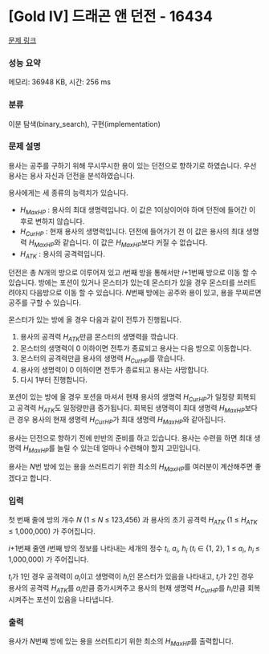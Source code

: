 # [Gold IV] 드래곤 앤 던전 - 16434 

[문제 링크](https://www.acmicpc.net/problem/16434) 

### 성능 요약

메모리: 36948 KB, 시간: 256 ms

### 분류

이분 탐색(binary_search), 구현(implementation)

### 문제 설명

<p>용사는 공주를 구하기 위해 무시무시한 용이 있는 던전으로 향하기로 하였습니다. 우선 용사는 용사 자신과 던전을 분석하였습니다.</p>

<p>용사에게는 세 종류의 능력치가 있습니다. </p>

<ul>
	<li><em>H<sub>MaxHP</sub></em> : 용사의 최대 생명력입니다. 이 값은 1이상이어야 하며 던전에 들어간 이후로 변하지 않습니다.</li>
	<li><em>H<sub>CurHP</sub></em> : 현재 용사의 생명력입니다. 던전에 들어가기 전 이 값은 용사의 최대 생명력 <em>H<sub>MaxHP</sub></em>와 같습니다. 이 값은 <em>H<sub>MaxHP</sub></em>보다 커질 수 없습니다.</li>
	<li><em>H<sub>ATK</sub></em> : 용사의 공격력입니다.</li>
</ul>

<p>던전은 총 <em>N</em>개의 방으로 이루어져 있고 <em>i</em>번째 방을 통해서만 <em>i</em>+1번째 방으로 이동 할 수 있습니다. 방에는 포션이 있거나 몬스터가 있는데 몬스터가 있을 경우 몬스터를 쓰러트려야지 다음방으로 이동 할 수 있습니다. <em>N</em>번째 방에는 공주와 용이 있고, 용을 무찌르면 공주를 구할 수 있습니다.</p>

<p>몬스터가 있는 방에 올 경우 다음과 같이 전투가 진행됩니다.</p>

<ol>
	<li>용사의 공격력 <em>H<sub>ATK</sub></em>만큼 몬스터의 생명력을 깎습니다.</li>
	<li>몬스터의 생명력이 0 이하이면 전투가 종료되고 용사는 다음 방으로 이동합니다.</li>
	<li>몬스터의 공격력만큼 용사의 생명력 <em>H<sub>CurHP</sub></em>를 깎습니다.</li>
	<li>용사의 생명력이 0 이하이면 전투가 종료되고 용사는 사망합니다.</li>
	<li>다시 1부터 진행합니다.</li>
</ol>

<p>포션이 있는 방에 올 경우 포션을 마셔서 현재 용사의 생명력 <em>H<sub>CurHP</sub></em>가 일정량 회복되고 공격력 <em>H<sub>ATK</sub></em>도 일정량만큼 증가됩니다. 회복된 생명력이 최대 생명력 <em>H<sub>MaxHP</sub></em>보다 큰 경우 용사의 현재 생명력 <em>H<sub>CurHP</sub></em>가 최대 생명력 <em>H<sub>MaxHP</sub></em>와 같아집니다.</p>

<p>용사는 던전으로 향하기 전에 만반의 준비를 하고 있습니다. 용사는 수련을 하면 최대 생명력 <em>H<sub>MaxHP</sub></em>를 늘릴 수 있는데 얼마나 수련해야 할지 고민입니다.</p>

<p>용사는 <em>N</em>번 방에 있는 용을 쓰러트리기 위한 최소의 <em>H<sub>MaxHP</sub></em>를 여러분이 계산해주면 좋겠다고 합니다.</p>

### 입력 

 <p>첫 번째 줄에 방의 개수 <em>N </em>(1 ≤ <em>N<sub>  </sub></em>≤ 123,456) 과 용사의 초기 공격력 <em>H<sub>ATK</sub></em> (1 ≤ <em>H<sub>ATK  </sub></em>≤ 1,000,000) 가 주어집니다.</p>

<p><em>i</em>+1번째 줄엔 <em>i</em>번째 방의 정보를 나타내는 세개의 정수 <em>t<sub><span style="font-size: 10.8333px;">i</span></sub></em>, <em>a<sub>i</sub></em>, <em>h<sub>i</sub></em> (<em>t<sub><span style="font-size: 10.8333px;">i</span></sub></em> ∈ {1, 2}, 1 ≤ <em>a<sub>i</sub></em>, <em>h<sub>i  </sub></em>≤ 1,000,000) 가 주어집니다. </p>

<p><em>t<sub><span style="font-size: 10.8333px;">i</span></sub></em>가 1인 경우 공격력이 <em>a<sub>i</sub></em>이고 생명력이 <em>h<sub>i</sub></em>인 몬스터가 있음을 나타내고, <em>t<sub><span style="font-size: 10.8333px;">i</span></sub></em>가 2인 경우 용사의 공격력 <em>H<sub>ATK</sub></em>를 <em>a<sub>i</sub></em>만큼 증가시켜주고 용사의 현재 생명력 <em>H<sub>CurHP</sub></em>를 <em>h<sub>i</sub></em>만큼 회복시켜주는 포션이 있음을 나타냅니다.</p>

### 출력 

 <p>용사가 <em>N</em>번째 방에 있는 용을 쓰러트리기 위한 최소의 <em>H<sub>MaxHP</sub></em>를 출력합니다.</p>


